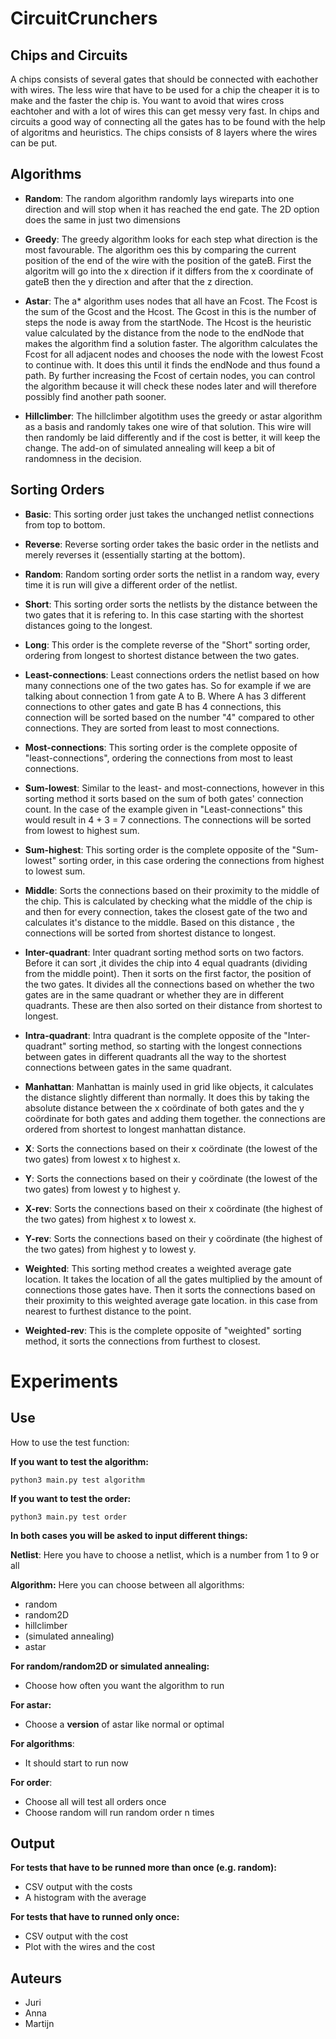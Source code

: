 # CircuitCrunchers

## Chips and Circuits

A chips consists of several gates that should be connected with eachother with wires. The less wire that have to be 
used for a chip the cheaper it is to make and the faster the chip is. You want to avoid that wires cross eachtoher 
and with a lot of wires this can get messy very fast. In chips and circuits a good way of connecting all the gates 
has to be found with the help of algoritms and heuristics. The chips consists of 8 layers where the wires can be put. 

## Algorithms ##
- **Random**: The random algorithm randomly lays wireparts into one direction and will stop when it has reached the end gate. The 2D option does the same in just two dimensions

- **Greedy**: The greedy algorithm looks for each step what direction is the most favourable. The algorithm oes this by comparing the current position of the end of the wire with the position of the gateB. First the algoritm will go into the x direction if it differs from the x coordinate of gateB then the y direction and after that the z direction.


- **Astar**: The a* algorithm uses nodes that all have an Fcost. The Fcost is the sum of the Gcost and the Hcost. The Gcost in this is the number of steps the node is away from the startNode. The Hcost is the heuristic value calculated by the distance from the node to the endNode that makes the algorithm find a solution faster. The algorithm calculates the Fcost for all adjacent nodes and chooses the node with the lowest Fcost to continue with. It does this until it finds the endNode and thus found a path. By further increasing the Fcost of certain nodes, you can control the algorithm because it will check these nodes later and will therefore possibly find another path sooner.

- **Hillclimber**: The hillclimber algotithm uses the greedy or astar algorithm as a basis and randomly takes one wire of that solution. This wire will then randomly be laid differently and if the cost is better, it will keep the change. The add-on of simulated annealing will keep a bit of randomness in the decision.

## Sorting Orders ##
- **Basic**: This sorting order just takes the unchanged netlist connections from top to bottom.

- **Reverse**: Reverse sorting order takes the basic order in the netlists and merely reverses it (essentially starting at the bottom).

- **Random**: Random sorting order sorts the netlist in a random way, every time it is run will give a different order of the netlist.

- **Short**: This sorting order sorts the netlists by the distance between the two gates that it is refering to. In this case starting with the shortest distances going to the longest.

- **Long**: This order is the complete reverse of the "Short" sorting order, ordering from longest to shortest distance between the two gates.

- **Least-connections**: Least connections orders the netlist based on how many connections one of the two gates has. So for example if we are talking about connection 1 from gate A to B. Where A has 3 different connections to other gates and gate B has 4 connections, this connection will be sorted based on the number "4" compared to other connections. They are sorted from least to most connections.

- **Most-connections**: This sorting order is the complete opposite of "least-connections", ordering the connections from most to least connections.

- **Sum-lowest**: Similar to the least- and most-connections, however in this sorting method it sorts based on the sum of both gates' connection count. In the case of the example given in "Least-connections" this would result in 4 + 3 = 7 connections. The connections will be sorted from lowest to highest sum.

- **Sum-highest**: This sorting order is the complete opposite of the "Sum-lowest" sorting order, in this case ordering the connections from highest to lowest sum.

- **Middle**: Sorts the connections based on their proximity to the middle of the chip. This is calculated by checking what the middle of the chip is and then for every connection, takes the closest gate of the two and calculates it's distance to the middle. Based on this distance , the connections will be sorted from shortest distance to longest.

- **Inter-quadrant**: Inter quadrant sorting method sorts on two factors. Before it can sort ,it divides the chip into 4 equal quadrants (dividing from the middle point). Then it sorts on the first factor, the position of the two gates. It divides all the connections based on whether the two gates are in the same quadrant or whether they are in different quadrants. These are then also sorted on their distance from shortest to longest.

- **Intra-quadrant**: Intra quadrant is the complete opposite of the "Inter-quadrant" sorting method, so starting with the longest connections between gates in different quadrants all the way to the shortest connections between gates in the same quadrant.

- **Manhattan**: Manhattan is mainly used in grid like objects, it calculates the distance slightly different than normally. It does this by taking the absolute distance between the x coördinate of both gates and the y coördinate for both gates and adding them together. the connections are ordered from shortest to longest manhattan distance.

- **X**: Sorts the connections based on their x coördinate (the lowest of the two gates) from lowest x to highest x.

- **Y**: Sorts the connections based on their y coördinate (the lowest of the two gates) from lowest y to highest y.

- **X-rev**: Sorts the connections based on their x coördinate (the highest of the two gates) from highest x to lowest x.

- **Y-rev**: Sorts the connections based on their y coördinate (the highest of the two gates) from highest y to lowest y.

- **Weighted**: This sorting method creates a weighted average gate location. It takes the location of all the gates multiplied by the amount of connections those gates have. Then it sorts the connections based on their proximity to this weighted average gate location. in this case from nearest to furthest distance to the point.

- **Weighted-rev**: This is the complete opposite of "weighted" sorting method, it sorts the connections from furthest to closest.


# Experiments

## Use
How to use the test function:
 
**If you want to test the algorithm:**
```shell
python3 main.py test algorithm
```

**If you want to test the order:**
```shell
python3 main.py test order
```

**In both cases you will be asked to input different things:**

**Netlist**: Here you have to choose a netlist, which is a number from 1 to 9 or all

**Algorithm:** Here you can choose between all algorithms:

- random
- random2D
- hillclimber
- (simulated annealing)
- astar

**For random/random2D or simulated annealing:** 
- Choose how often you want the algorithm to run

**For astar:** 
- Choose a **version** of astar like normal or optimal

**For algorithms**:
- It should start to run now

**For order**:
- Choose all will test all orders once
- Choose random will run random order n times 


## Output
**For tests that have to be runned more than once (e.g. random):**

- CSV output with the costs
- A histogram with the average 

**For tests that have to runned only once:**

- CSV output with the cost 
- Plot with the wires and the cost

## Auteurs

- Juri
- Anna
- Martijn

